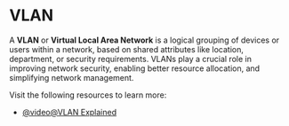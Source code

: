 # VLAN

A **VLAN** or **Virtual Local Area Network** is a logical grouping of devices or users within a network, based on shared attributes like location, department, or security requirements. VLANs play a crucial role in improving network security, enabling better resource allocation, and simplifying network management.

Visit the following resources to learn more:

- [@video@VLAN Explained](https://www.youtube.com/watch?v=jC6MJTh9fRE)